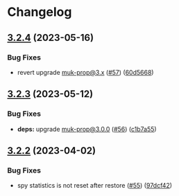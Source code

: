 # Changelog

## [3.2.4](https://github.com/node-modules/mm/compare/v3.2.3...v3.2.4) (2023-05-16)


### Bug Fixes

* revert upgrade muk-prop@3.x ([#57](https://github.com/node-modules/mm/issues/57)) ([60d5668](https://github.com/node-modules/mm/commit/60d5668f7a8354eb05156ad54bbfdd78a6085eef))

## [3.2.3](https://github.com/node-modules/mm/compare/v3.2.2...v3.2.3) (2023-05-12)


### Bug Fixes

* **deps:** upgrade muk-prop@3.0.0 ([#56](https://github.com/node-modules/mm/issues/56)) ([c1b7a55](https://github.com/node-modules/mm/commit/c1b7a55f17b27c5ca00e272b000d12038785584a))

## [3.2.2](https://github.com/node-modules/mm/compare/v3.2.1...v3.2.2) (2023-04-02)


### Bug Fixes

* spy statistics is not reset after restore ([#55](https://github.com/node-modules/mm/issues/55)) ([97dcf42](https://github.com/node-modules/mm/commit/97dcf42d07b5933ce1ef87d1e6fd8c94bd41dcf6))
